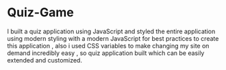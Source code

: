 # Quiz-Game
I built a quiz application using JavaScript and styled the entire application using modern styling with a modern JavaScript for best practices to create this application , also i used CSS variables to make changing my site on demand incredibly easy , so quiz application built which can be easily extended and customized. 
